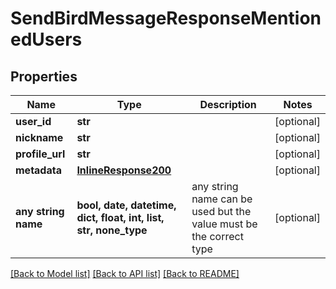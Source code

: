 # SendBirdMessageResponseMentionedUsers


## Properties
Name | Type | Description | Notes
------------ | ------------- | ------------- | -------------
**user_id** | **str** |  | [optional] 
**nickname** | **str** |  | [optional] 
**profile_url** | **str** |  | [optional] 
**metadata** | [**InlineResponse200**](InlineResponse200.md) |  | [optional] 
**any string name** | **bool, date, datetime, dict, float, int, list, str, none_type** | any string name can be used but the value must be the correct type | [optional]

[[Back to Model list]](../README.md#documentation-for-models) [[Back to API list]](../README.md#documentation-for-api-endpoints) [[Back to README]](../README.md)


